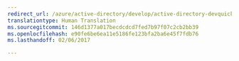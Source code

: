 ```yaml
---
redirect_url: /azure/active-directory/develop/active-directory-devquickstarts-openidconnect-nodejs
translationtype: Human Translation
ms.sourcegitcommit: 146d1377a017becdcdcd7fed7b97f07c2cb2bb39
ms.openlocfilehash: e90fe6be6ea11e5186fe123bfa2ba6e45f7fdb76
ms.lasthandoff: 02/06/2017

---
```

